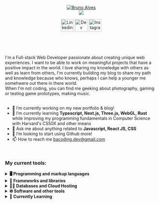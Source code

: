 <!--
**brunoalves-dev/brunoalves-dev** is a ✨ _special_ ✨ repository because its `README.md` (this file) appears on your GitHub profile.

Here are some ideas to get you started:

- 🔭 I’m currently working on ...
- 🌱 I’m currently learning ...
- 👯 I’m looking to collaborate on ...
- 🤔 I’m looking for help with ...
- 💬 Ask me about ...
- 📫 How to reach me: ...
- 😄 Pronouns: ...
- ⚡ Fun fact: ...
-->
<header>
  <!-- Headline section -->
  <p align="center">
    <a href="https://github.com/brunoalves-dev">
      <img src="https://github.com/brunoalves-dev/brunoalves-dev/assets/37402751/e959af8d-7202-4f26-b819-3245f61eaad8" alt="Bruno Alves" />
    </a>
    <br/>
    <a href="https://github.com/brunoalves-dev">
      <img src="https://readme-typing-svg.demolab.com?font=JetBrains+Mono&weight=300&duration=2000&pause=2000&color=FF9900&center=true&random=true&width=435&lines=I'm+a+full-stack+web+developer;I'm+always+learning+new+things;I'm+experienced+with+UI+%2F+UX+design;I've+been+coding+for+7%2B+years" />
    </a>
  </p>
  <!-- Social icons section -->
  <p align="center">
    <a href="https://www.linkedin.com/in/bacoding/" target="_blank"><img width="42px" alt="Linkedin" title="Linkedin" src="https://github.com/brunoalves-dev/brunoalves-dev/assets/37402751/94461a1c-d7a2-4448-b2ae-3c82cfd31226"/></a>
    <a href="https://dev.to/bcreative" target="_blank"><img width="42px" alt="Dev" title="Dev" src="https://github.com/brunoalves-dev/brunoalves-dev/assets/37402751/7c32bde5-d5ae-4ef9-9a4a-210f56136b0d"/></a>
    <a href="https://www.instagram.com/insight.the.moment/" target="_blank"><img width="42px" alt="Instagram" title="Instagram" src="https://github.com/brunoalves-dev/brunoalves-dev/assets/37402751/87604133-f606-4745-83e6-cf9859d6f33e"/></a>
  </p>
</header>
<br/>
<main>
  <div>
    I'm a Full-stack Web Developer passionate about creating unique web experiences. I want to be able to work on meaningful projects that have a positive impact in the world.
    I love sharing my knowledge with others as well as learn from others, I'm currently building my blog to share my path and knowledge because who knows, perhaps I can help a younger me somehwere out there in there world.<br/>
    When I'm not coding, you can find me geeking about photography, gaming or testing game prototypes, making music.
  </div>
  <br/>
  <div>
    <ul>
      <li>🔭 I’m currently working on my new portfolio & blog!</li>
      <li>🌱 I’m currently learning <b>Typescript, Next.js, Three.js, WebGL, Rust</b> while improving my programming fundamentals in Computer Science with Harvard's CS50X and other means</li>
      <li>💬 Ask me about anything related to <b>Javascript, React JS, CSS</b></li>
      <li>🤔 I’m looking to start using Github more!</li>
      <li>📫 How to reach me <a href="mailto:bacoding.dev@gmail.com">bacoding.dev@gmail.com</a></li>
    </ul>
  </div>
  <br/>
  <h3>My current tools:</h3>
  <details>
    <summary><b>🖥️ Programming and markup languages</b></summary>
    <br/>
    <img src="https://skillicons.dev/icons?i=js,nodejs,html,css,md" />
  </details>
  <details>
    <summary><b>📔 Frameworks and libraries</b></summary>
    <br/>
    <img src="https://skillicons.dev/icons?i=react,express,tailwind,jquery" />
  </details>
  <details>
    <summary><b>😶‍🌫️ Databases and Cloud Hosting</b></summary>
    <br/>
    <img src="https://skillicons.dev/icons?i=graphql,sequelize,firebase" />
  </details>
  <details>
    <summary><b>🌐 Software and other tools</b></summary>
    <br/>
    <img src="https://skillicons.dev/icons?i=vscode,neovim,docker,webpack,vite,cypress,jest,git,githubactions,npm,pnpm,ps,ai,figma,ableton,blender,discord,bots,apple" />
  </details>

  <details>
    <summary><b>🧐 Currently Learning</b></summary>
    <br/>
    <img src="https://skillicons.dev/icons?i=nextjs,ts,electron,threejs,rust,python" />
  </details>
</main>
